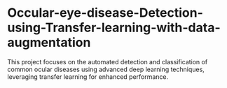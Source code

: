 # Occular-eye-disease-Detection-using-Transfer-learning-with-data-augmentation
This project focuses on the automated detection and classification of common ocular diseases using advanced deep learning techniques, leveraging transfer learning for enhanced performance.
